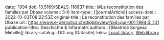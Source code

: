 date:: 1994
doi:: 10.5169/SEALS-118837
title:: @La reconstitution des familles par Dbase
volume:: 5-6
item-type:: [[journalArticle]]
access-date:: 2022-10-03T08:22:53Z
original-title:: La reconstitution des familles par Dbase
url:: https://www.e-periodica.ch/digbib/view?pid=gui-001:1994:5::101
publication-title:: Geschichte & Informatik
authors:: [[Beatrice Sorgesa Miéville]]
library-catalog:: DOI.org (Datacite)
links:: [Local library](zotero://select/groups/2386895/items/FQRNJIKS), [Web library](https://www.zotero.org/groups/2386895/items/FQRNJIKS)
